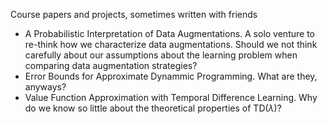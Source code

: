 Course papers and projects, sometimes written with friends

* A Probabilistic Interpretation of Data Augmentations. A solo venture to re-think how we characterize data augmentations. Should we not think carefully about our assumptions about the learning problem when comparing data augmentation strategies?
* Error Bounds for Approximate Dynammic Programming. What are they, anyways?
* Value Function Approximation with Temporal Difference Learning. Why do we know so little about the theoretical properties of TD($\lambda$)?
